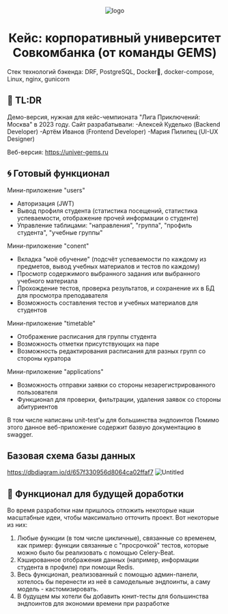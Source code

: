 <p align="center">
  <img src="https://sun9-21.userapi.com/impg/cPGcvTz3BIhOEKkqmCY6n4TRp_QucnlHUjO9pw/1iAQfH79NqI.jpg?size=552x347&quality=96&sign=4279860d4e6141679593966c2ad3f2ae&type=album" alt="logo">
</p>

<h1 align="center">Кейс: корпоративный университет Совкомбанка (от команды GEMS)</h1>


Стек технологий бэкенда: DRF, PostgreSQL, Docker🐳, docker-compose, Linux, nginx, gunicorn
##  :speech_balloon: TL:DR 

Демо-версия, нужная для кейс-чемпионата "Лига Приключений: Москва" в 2023 году. 
Сайт разрабатывали:
-Алексей Куделько (Backend Developer)
-Артём Иванов (Frontend Developer)
-Мария Пилипец (UI-UX Designer)

Веб-версия: https://univer-gems.ru


## 🌀 Готовый функционал

Мини-приложение "users"
* Авторизация (JWT)
* Вывод профиля студента (статистика посещений, статистика успеваемости, отображение прочей информации о студенте)
* Управление таблицами: "направления", "группа", "профиль студента", "учебные группы"

Мини-приложение "conent"
* Вкладка "моё обучение" (подсчёт успеваемости по каждому из предметов, вывод учебных материалов и тестов по каждому)
* Просмотр содержимого выбранного задания или выбранного учебного материала
* Прохождение тестов, проверка результатов, и сохранение их в БД для просмотра преподавателя
* Возможность составления тестов и учебных материалов для студентов

Мини-приложение "timetable"
* Отображение расписания для группы студента
* Возможность отметки присутствующих на паре
* Возможность редактирования расписания для разных групп со стороны куратора

Мини-приложение "applications"
* Возможность отправки заявки со стороны незарегистрированного пользователя
* Функционал для проверки, фильтрации, удаления заявок со стороны абитуриентов

 В том числе написаны unit-test'ы для большинства эндпоинтов
 Помимо этого данное веб-приложение содержит базвую документацию в swagger.

## Базовая схема базы данных
https://dbdiagram.io/d/657f330956d8064ca02ffaf7
![Untitled](https://github.com/sh1nkey/adventure-league-2023-case/assets/110509023/19fcd115-b2b8-4c81-9912-2b90b45cf4d1)


## 💭 Функционал для будущей доработки

Во время разработки нам пришлось отложить некоторые наши масштабные идеи, чтобы максимально отточить проект. Вот некоторые из них:
1) Любые функции (в том числе цикличные), связанные со временем, как пример: функции связанные с "просрочкой" тестов, которые можно было бы реализовать с помощью Celery-Beat.
2) Кэшированное отображения данных (например, информации студента в профиле) при помощи Redis.
3) Весь функционал, реализованный с помощью админ-панели, хотелось бы перенести из неё в самодельные эндпоинты, а саму модель - кастомизировать.
4) В будущем мы хотели бы добавить юнит-тесты для большинства эндпоинтов для экономии времени при разработке


